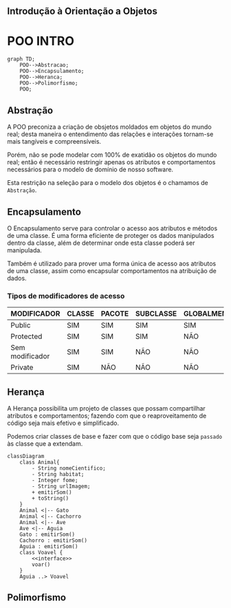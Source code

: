 ## Introdução à Orientação a Objetos

# POO INTRO

```mermaid
graph TD;
    POO-->Abstracao;
    POO-->Encapsulamento; 
    POO-->Heranca;   
    POO-->Polimorfismo;
    POO;
```

## Abstração

A POO preconiza a criação de obsjetos moldados em objetos do mundo real; desta maneira o entendimento das relações e interações tornam-se mais tangíveis e compreensíveis.

Porém, não se pode modelar com 100% de exatidão os objetos do mundo real; então é necessário restringir apenas os atributos e comportamentos necessários para o modelo de domínio de nosso software.

Esta restrição na seleção para o modelo dos objetos é o chamamos de `Abstração`.

## Encapsulamento

O Encapsulamento serve para controlar o acesso aos atributos e métodos de uma classe. É uma forma eficiente de proteger os dados manipulados dentro da classe, além de determinar onde esta classe poderá ser manipulada.

Também é utilizado para prover uma forma única de acesso aos atributos de uma classe, assim como encapsular comportamentos na atribuição de dados.

### Tipos de modificadores de acesso

| MODIFICADOR     | CLASSE | PACOTE | SUBCLASSE | GLOBALMENTE |
| --------------- | ------ | ------ | --------- | ----------- |
| Public          | SIM    | SIM    | SIM       | SIM         |
| Protected       | SIM    | SIM    | SIM       | NÃO         |
| Sem modificador | SIM    | SIM    | NÃO       | NÃO         |
| Private         | SIM    | NÃO    | NÃO       | NÃO         |


## Herança 

A Herança possibilita um projeto de classes que possam compartilhar atributos e comportamentos; fazendo com que o reaproveitamento de código seja mais efetivo e simplificado.

Podemos criar classes de base e fazer com que o código base seja `passado` às classe que a extendam.

```mermaid
classDiagram
    class Animal{
        - String nomeCientifico;
        - String habitat;
        - Integer fome;
        - String urlImagem;
        + emitirSom()
        + toString()
    }
    Animal <|-- Gato
    Animal <|-- Cachorro
    Animal <|-- Ave
    Ave <|-- Aguia
    Gato : emitirSom()
    Cachorro : emitirSom()
    Aguia : emitirSom()
    class Voavel {
        <<interface>>
        voar()
    }
    Aguia ..> Voavel

``` 

## Polimorfismo

